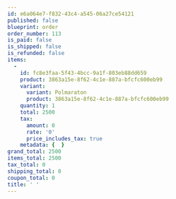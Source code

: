 ```yaml
---
id: e6a064e7-f832-43c4-a545-06a27ce54121
published: false
blueprint: order
order_number: 113
is_paid: false
is_shipped: false
is_refunded: false
items:
  -
    id: fc8e3faa-5f43-4bcc-9a1f-803eb88dd659
    product: 3863a15e-8f62-4c1e-887a-bfcfc600eb99
    variant:
      variant: Polmaraton
      product: 3863a15e-8f62-4c1e-887a-bfcfc600eb99
    quantity: 1
    total: 2500
    tax:
      amount: 0
      rate: '0'
      price_includes_tax: true
    metadata: {  }
grand_total: 2500
items_total: 2500
tax_total: 0
shipping_total: 0
coupon_total: 0
title: ' '
---
```

